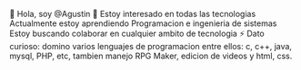 👋 Hola, soy @Agustin
👀 Estoy interesado en todas las tecnologias
 Actualmente estoy aprendiendo Programacion e ingenieria de sistemas
Estoy buscando colaborar en cualquier ambito de tecnologia
⚡ Dato curioso: domino varios lenguajes de programacion entre ellos:
c, c++, java, mysql, PHP, etc, tambien manejo RPG Maker, edicion de videos y html, css. 


